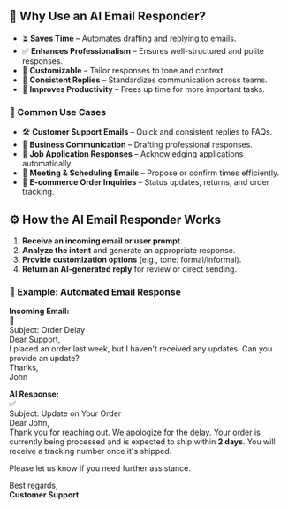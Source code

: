 ## 📧 Why Use an AI Email Responder?

- ⏳ **Saves Time** – Automates drafting and replying to emails.  
- ✅ **Enhances Professionalism** – Ensures well-structured and polite responses.  
- 🎨 **Customizable** – Tailor responses to tone and context.  
- 📌 **Consistent Replies** – Standardizes communication across teams.  
- 🚀 **Improves Productivity** – Frees up time for more important tasks.  

### 📌 Common Use Cases
- 🛠️ **Customer Support Emails** – Quick and consistent replies to FAQs.  
- 💼 **Business Communication** – Drafting professional responses.  
- 📝 **Job Application Responses** – Acknowledging applications automatically.  
- 📅 **Meeting & Scheduling Emails** – Propose or confirm times efficiently.  
- 🛒 **E-commerce Order Inquiries** – Status updates, returns, and order tracking.  

## ⚙️ How the AI Email Responder Works

1. **Receive an incoming email or user prompt.**  
2. **Analyze the intent** and generate an appropriate response.  
3. **Provide customization options** (e.g., tone: formal/informal).  
4. **Return an AI-generated reply** for review or direct sending.  

### 📌 Example: Automated Email Response

**Incoming Email:**  
📩  
Subject: Order Delay  
Dear Support,  
I placed an order last week, but I haven't received any updates. Can you provide an update?  
Thanks,  
John  

**AI Response:**  
✅  
Subject: Update on Your Order  
Dear John,  
Thank you for reaching out. We apologize for the delay. Your order is currently being processed and is expected to ship within **2 days**. You will receive a tracking number once it's shipped.  

Please let us know if you need further assistance.  

Best regards,  
**Customer Support**  
